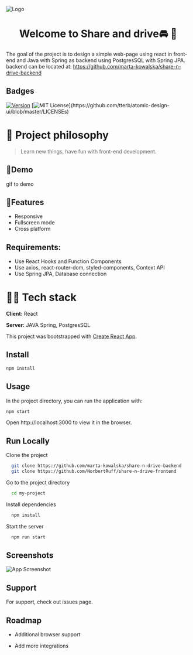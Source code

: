 ![Logo](https://dev-to-uploads.s3.amazonaws.com/uploads/articles/th5xamgrr6se0x5ro4g6.png)

    

<h1 align="center">Welcome to Share and drive🚘 👋</h1>


The goal of the project is to design a simple web-page using react in front-end and Java with Spring as backend using PostgresSQL with Spring JPA.
backend can be located at: 
https://github.com/marta-kowalska/share-n-drive-backend

## Badges

[![Version](https://img.shields.io/badge/version-v0.0-blue.svg)](https://img.shields.io/badge/version-v0.0-blue.svg?cacheSeconds=2592000)
[![MIT License](https://img.shields.io/apm/l/atomic-design-ui.svg?)](https://github.com/tterb/atomic-design-ui/blob/master/LICENSEs)


  
# 🧐 Project philosophy

> Learn new things, have fun with front-end development.
## 🚦Demo

gif to demo

  
## 💺Features

- Responsive
- Fullscreen mode
- Cross platform


## Requirements:

- Use React Hooks and Function Components
- Use axios, react-router-dom, styled-components, Context API
- Use Spring JPA, Database connection
  
# 👨‍💻 Tech stack

**Client:** React

**Server:** JAVA Spring, PostgresSQL

This project was bootstrapped with [Create React App](https://github.com/facebook/create-react-app).

## Install

```sh
npm install
```

## Usage

In the project directory, you can run the application with:

```sh
npm start
```

Open http://localhost:3000 to view it in the browser.



  
## Run Locally

Clone the project

```bash
  git clone https://github.com/marta-kowalska/share-n-drive-backend
  git clone https://github.com/NorbertRuff/share-n-drive-frontend
```

Go to the project directory

```bash
  cd my-project
```

Install dependencies

```bash
  npm install
```

Start the server

```bash
  npm run start
```

  
## Screenshots

![App Screenshot](https://via.placeholder.com/468x300?text=App+Screenshot+Here)

  
## Support

For support, check out issues page.

  
## Roadmap

- Additional browser support

- Add more integrations

  
